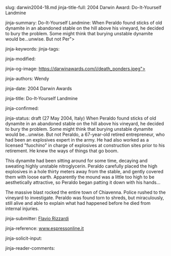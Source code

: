 slug: darwin2004-18.md
jinja-title-full: 2004 Darwin Award: Do-It-Yourself Landmine

jinja-summary: Do-It-Yourself Landmine: When Peraldo found sticks of old dynamite in an abandoned stable on the hill above his vineyard, he decided to bury the problem. Some might think that burying unstable dynamite would be...unwise. But not Per">

jinja-keywords:
jinja-tags:

jinja-modified:

jinja-og-image: https://darwinawards.com/i/death_ponders.jpeg">

jinja-authors: Wendy

jinja-date: 2004 Darwin Awards


jinja-title: Do-It-Yourself Landmine


jinja-confirmed:

jinja-status: draft
(27 May 2004, Italy) When Peraldo found sticks of old dynamite in an abandoned stable on the hill above his vineyard, he decided to bury the problem. Some might think that burying unstable dynamite would be...unwise. But not Peraldo, a 67-year-old retired entrepreneur, who had been an explosives expert in the army. He had also worked as a licensed "fuochino" in charge of explosives at construction sites prior to his retirement. He knew the ways of things that go boom.

This dynamite had been sitting around for some time, decaying and sweating highly unstable nitroglycerin. Peraldo carefully placed the high explosives in a hole thirty meters away from the stable, and gently covered them with loose earth. Apparently the mound was a little too high to be aesthetically attractive, so Peraldo began patting it down with his hands...

The massive blast rocked the entire town of Chiavenna. Police rushed to the vineyard to investigate. Peraldo was found torn to shreds, but miraculously, still alive and able to explain what had happened before he died from internal injuries.
<P align=center>
<!--#include virtual="/inc/votebar_viewvoteonly" -->

jinja-submitter: <A HREF="mailto:REMOVE-">Flavio Rizzardi </A>

jinja-reference: www.espressonline.it

jinja-solicit-input:

jinja-reader-comments:



<!--#include file=nav_2004.html -->


